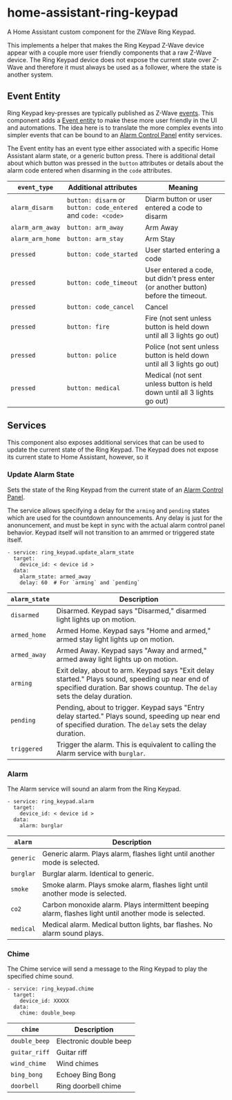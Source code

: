 # home-assistant-ring-keypad

A Home Assistant custom component for the ZWave Ring Keypad.

This implements a helper that makes the Ring Keypad Z-Wave device appear
with a couple more user friendly components that a raw Z-Wave device. The Ring
Keypad device does not expose the current state over Z-Wave and therefore it
must always be used as a follower, where the state is another system.

## Event Entity

Ring Keypad key-presses are typically published as Z-Wave [events](https://github.com/ImSorryButWho/HomeAssistantNotes/blob/main/RingKeypadV2.md). This component adds a [Event entity](https://www.home-assistant.io/integrations/event/)
to make these more user friendly in the UI and automations. The idea here is to
translate the more complex events into simpler events that can be bound to
an [Alarm Control Panel](https://www.home-assistant.io/integrations/alarm_control_panel/)
entity services.

The Event entity has an event type either associated with a specific Home Assistant
alarm state, or a generic button press. There is additional detail about which
button was pressed in the `button` attributes or details about the alarm code
entered when disarming in the `code` attributes.

| `event_type`     | Additional attributes                                         | Meaning                                                                             |
| ---------------- | ------------------------------------------------------------- | ----------------------------------------------------------------------------------- |
| `alarm_disarm`   | `button: disarm` or `button: code_entered` and `code: <code>` | Diarm button or user entered a code to disarm                                       |
| `alarm_arm_away` | `button: arm_away`                                            | Arm Away                                                                            |
| `alarm_arm_home` | `button: arm_stay`                                            | Arm Stay                                                                            |
| `pressed`        | `button: code_started`                                        | User started entering a code                                                        |
| `pressed`        | `button: code_timeout`                                        | User entered a code, but didn't press enter (or another button) before the timeout. |
| `pressed`        | `button: code_cancel`                                         | Cancel                                                                              |
| `pressed`        | `button: fire`                                                | Fire (not sent unless button is held down until all 3 lights go out)                |
| `pressed`        | `button: police`                                              | Police (not sent unless button is held down until all 3 lights go out)              |
| `pressed`        | `button: medical`                                             | Medical (not sent unless button is held down until all 3 lights go out)             |

## Services

This component also exposes additional services that can be used to update the
current state of the Ring Keypad. The Keypad does not expose its current state
to Home Assistant, however, so it

### Update Alarm State

Sets the state of the Ring Keypad from the current state of an [Alarm Control Panel](https://www.home-assistant.io/integrations/alarm_control_panel/).

The service allows specifying a delay for the `arming` and `pending` states
which are used for the countdown announcements. Any delay is just for the
anonuncement, and must be kept in sync with the actual alarm control panel
behavior. Keypad itself will not transition to an amrmed or triggered state
itself.

```
- service: ring_keypad.update_alarm_state
  target:
    device_id: < device id >
  data:
    alarm_state: armed_away
    delay: 60  # For `arming` and `pending`
```

| `alarm_state` | Description                                                                                                                                                                  |
| ------------- | ---------------------------------------------------------------------------------------------------------------------------------------------------------------------------- |
| `disarmed`    | Disarmed. Keypad says "Disarmed," disarmed light lights up on motion.                                                                                                        |
| `armed_home`  | Armed Home. Keypad says "Home and armed," armed stay light lights up on motion.                                                                                              |
| `armed_away`  | Armed Away. Keypad says "Away and armed," armed away light lights up on motion.                                                                                              |
| `arming`      | Exit delay, about to arm. Keypad says "Exit delay started." Plays sound, speeding up near end of specified duration. Bar shows countup. The `delay` sets the delay duration. |
| `pending`     | Pending, about to trigger. Keypad says "Entry delay started." Plays sound, speeding up near end of specified duration. The `delay` sets the delay duration.                  |
| `triggered`   | Trigger the alarm. This is equivalent to calling the Alarm service with `burglar`.                                                                                           |

### Alarm

The Alarm service will sound an alarm from the Ring Keypad.

```
- service: ring_keypad.alarm
  target:
    device_id: < device id >
  data:
    alarm: burglar
```

| `alarm`   | Description                                                                                            |
| --------- | ------------------------------------------------------------------------------------------------------ |
| `generic` | Generic alarm. Plays alarm, flashes light until another mode is selected.                              |
| `burglar` | Burglar alarm. Identical to generic.                                                                   |
| `smoke`   | Smoke alarm. Plays smoke alarm, flashes light until another mode is selected.                          |
| `co2`     | Carbon monoxide alarm. Plays intermittent beeping alarm, flashes light until another mode is selected. |
| `medical` | Medical alarm. Medical button lights, bar flashes. No alarm sound plays.                               |

### Chime

The Chime service will send a message to the Ring Keypad to play the
specified chime sound.

```
- service: ring_keypad.chime
  target:
    device_id: XXXXX
  data:
    chime: double_beep
```

| `chime`       | Description            |
| ------------- | ---------------------- |
| `double_beep` | Electronic double beep |
| `guitar_riff` | Guitar riff            |
| `wind_chime`  | Wind chimes            |
| `bing_bong`   | Echoey Bing Bong       |
| `doorbell`    | Ring doorbell chime    |
